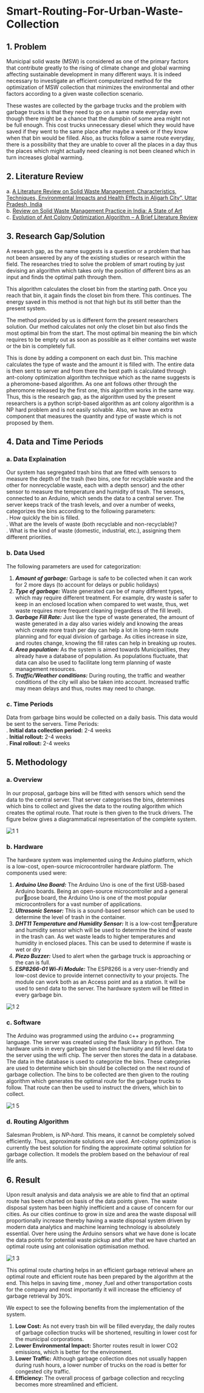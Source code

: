 # Smart-Routing-For-Urban-Waste-Collection

## 1. Problem
Municipal solid waste (MSW) is considered as one of the primary factors that contribute greatly to the rising of climate change and global warming affecting sustainable development in many different ways. It is indeed necessary to investigate an efficient computerized method for the optimization of MSW collection that minimizes the environmental and other factors according to a given waste collection scenario.

These wastes are collected by the garbage trucks and the problem with garbage trucks is that they need to go on a same route everyday even though there might be a chance that the dumpbin of some area might not be full enough. This cost trucks unnecessary diesel which they would have saved if they went to the same place after maybe a week or if they know when that bin would be filled. Also, as trucks follow a same route everyday, there is a possibility that they are unable to cover all the places in a day thus the places which might actually need cleaning is not been cleaned which in turn increases global warming.

## 2. Literature Review
a. [A Literature Review on Solid Waste Management: Characteristics, Techniques, Environmental Impacts and Health Effects in Aligarh City”, Uttar Pradesh, India](https://www.researchgate.net/publication/336972243_A_Literature_Review_on_Solid_Waste_Management_Characteristics_Techniques_Environmental_Impacts_and_Health_Effects_in_Aligarh_City_Uttar_Pradesh_India)
<br>b. [Review on Solid Waste Management Practice in India: A State of Art](http://www.hpccc.gov.in/PDF/Solid_Waste/Review%20of%20SWM.pdf)
<br>c. [Evolution of Ant Colony Optimization Algorithm – A Brief Literature Review](https://arxiv.org/abs/1908.08007)

## 3. Research Gap/Solution
A research gap, as the name suggests is a question or a problem that has not been answered by any of the existing studies or research within the field. The researches tried to solve the problem of smart routing by just devising an algorithm which takes only the position of different bins as an input and finds the optimal path through them. 

This algorithm calculates the closet bin from the starting path. Once you reach that bin, it again finds the closet bin from there. This continues. The energy saved in this method is not that high but its still better than the present system. 

The method provided by us is different form the present researchers solution. Our method calculates not only the closet bin but also finds the most optimal bin from the start. The most optimal bin meaning the bin which requires to be empty out as soon as possible as it either contains wet waste or the bin is completely full. 

This is done by adding a component on each dust bin. This machine calculates the type of waste and the amount it is filled with. The entire data is then sent to server and from there the best path is calculated through ant-colony optimization algorithm technique which as the name suggests is a pheromone-based algorithm. As one ant follows other through the pheromone released by the first one, this algorithm works in the same way. Thus, this is the research gap, as the algorithm used by the present researchers is a python script-based algorithm as ant colony algorithm is a NP hard problem and is not easily solvable. Also, we have an extra component that measures the quantity and type of waste which is not proposed by them.

## 4. Data and Time Periods

### a. Data Explaination
Our system has segregated trash bins that are fitted with sensors to measure the depth of the trash (two bins, one for recyclable waste and the other for nonrecyclable waste, each with a depth sensor) and the other sensor to measure the temperature and humidity of trash. The sensors, connected to an Arduino, which sends the data to a central server. The server keeps track of the trash levels, and over a number of weeks, categorizes the bins according to the following parameters:
<br>. How quickly the bin is filled.
<br>. What are the levels of waste (both recyclable and non-recyclable)?
<br>. What is the kind of waste (domestic, industrial, etc.), assigning them different priorities.

### b. Data Used
The following parameters are used for categorization:
1. ***Amount of garbage:*** Garbage is safe to be collected when it can work for 2 more days (to account for delays or public holidays)
2. ***Type of garbage:*** Waste generated can be of many different types, which may require different treatment. For example, dry waste is safer to keep in an enclosed location when compared to wet waste, thus, wet
waste requires more frequent cleaning (regardless of the fill level).
3. ***Garbage Fill Rate:*** Just like the type of waste generated, the amount of waste generated in a day also varies widely and knowing the areas which create more trash per day can help a lot in long-term route planning and for equal division of garbage. As cities increase in size, and routes change, knowing the fill rates can help in breaking up routes.
4. ***Area population:*** As the system is aimed towards Municipalities, they already have a database of population. As populations fluctuate, that data can also be used to facilitate long term planning of waste management resources.
5. ***Traffic/Weather conditions:*** During routing, the traffic and weather conditions of the city will also be taken into account. Increased traffic may mean delays and thus, routes may need to change.

### c. Time Periods
Data from garbage bins would be collected on a daily basis. This data would be sent to the servers.
Time Periods:
<br>. **Initial data collection period:** 2-4 weeks
<br>. **Initial rollout:** 2-4 weeks
<br>. **Final rollout:** 2-4 weeks

## 5. Methodology
### a. Overview
In our proposal, garbage bins will be fitted with sensors which send the data to the central server. That server categorises the bins, determines which bins to collect and gives the data to the routing algorithm which creates the optimal route. That route is then given to the truck drivers. The figure below gives a diagrammatical representation of the complete system.

![1 1](https://github.com/rachelgupta/Smart-Routing-For-Urban-Waste-Collection/assets/83275253/51fe4fb7-ee34-421f-8323-29adbe919e92)

### b. Hardware
The hardware system was implemented using the Arduino platform, which is a low-cost, open-source microcontroller hardware platform. The components used were:
1. ***Arduino Uno Board:*** The Arduino Uno is one of the first USB-based Arduino boards. Being an open-source microcontroller and a general purpose board, the Arduino Uno is one of the most popular microcontrollers
for a vast number of applications.
2. ***Ultrasonic Sensor:*** This is a sound-based sensor which can be used to determine the level of trash in the container.
3. ***DHT11 Temperature and Humidity Sensor:*** It is a low-cost temperature and humidity sensor which will be used to determine the kind of waste in the trash can. As wet waste leads to higher temperatures and humidity in enclosed places. This can be used to determine if waste is wet or dry
4. ***Piezo Buzzer:*** Used to alert when the garbage truck is approaching or the can is full.
5. ***ESP8266-01 Wi-Fi Module:*** The ESP8266 is a very user-friendly and low-cost device to provide internet connectivity to your projects. The module can work both as an Access point and as a station. It will be used to send data to the server. The hardware system will be fitted in every garbage bin.

![1 2](https://github.com/rachelgupta/Smart-Routing-For-Urban-Waste-Collection/assets/83275253/cd1198b0-0dcd-4e33-acfb-35f0d8db76b2)

### c. Software
The Arduino was programmed using the arduino c++ programming language. The server was created using the flask library in python. The hardware units in every garbage bin send the humidity and fill level data to the server using the wifi chip. The server then stores the data in a database. The data in the database is used to categorize the bins. These categories are used to determine which bin should be collected on the next round of garbage collection. The bins to be collected are then given to the routing algorithm which generates the optimal route for the garbage trucks to follow. That route can then be used to instruct the drivers, which bin to collect.

![1 5](https://github.com/rachelgupta/Smart-Routing-For-Urban-Waste-Collection/assets/83275253/29719ab8-280f-4493-8a50-80ccde068d5d)

### d. Routing Algorithm
Salesman Problem, is *NP-hard*. This means, it cannot be completely solved efficiently. Thus, approximate solutions are used. Ant-colony optimization is currently the best solution for finding the approximate optimal solution for garbage collection. It models the problem based on the behaviour of real life ants.

## 6. Result
Upon result analysis and data analysis we are able to find that an optimal route has been charted on basis of the data points given. The waste disposal system has been highly inefficient and a cause of concern
for our cities. As our cities continue to grow in size and area the waste disposal will proportionally increase thereby having a waste disposal system driven by modern data analytics and machine learning technology is absolutely essential. Over here using the Arduino sensors what we have done is locate the data points for potential waste pickup and after that we have charted an optimal route using ant colonisation optimisation method.

![1 3](https://github.com/rachelgupta/Smart-Routing-For-Urban-Waste-Collection/assets/83275253/c0da0306-7f12-4151-9408-6c1b21e53fdc)

This optimal route charting helps in an efficient garbage retrieval where an optimal route and efficient route has been prepared by the algorithm at the end. This helps in saving time , money ,fuel and other transportation costs for the company and most importantly it will increase the efficiency of garbage retrieval by 30%.

We expect to see the following benefits from the implementation of the system.
1. **Low Cost:** As not every trash bin will be filled everyday, the daily routes of garbage collection trucks will be shortened, resulting in lower cost for the municipal corporations.
2. **Lower Environmental Impact:** Shorter routes result in lower CO2 emissions, which is better for the environment.
3. **Lower Traffic:** Although garbage collection does not usually happen during rush hours, a lower number of trucks on the road is better for congested city traffic.
4. **Efficiency:** The overall process of garbage collection and recycling becomes more streamlined and efficient.

